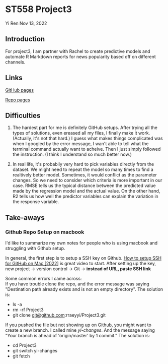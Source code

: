 ST558 Project3
================
Yi Ren
Nov 13, 2022

## Introduction
For project3, I am partner with Rachel to create predictive models and automate R Markdown reports for news popularity based off on different channels.

## Links
[GitHub pages](https://rraeyyi.github.io/Project3)

[Repo pages](https://github.com/rraeyyi/Project3)

## Difficulties
1. The hardest part for me is definitely GitHub setups. After trying all the types of solutions, even ereased all my files, I finally make it work.(Actually, it's not that hard.) I guess what makes things complicated was when I googled by the error message, I wan't able to tell what the terminal command actually want to acheive. Then I just simply followed the instruction. (I think I understand so much better now.)

2. In real life, it's probabily very hard to pick variables directly from the dataset. We might need to repeat the model so many times to find a realtively better model. Sometimes, it would conflict as the parameter changes. So we need to consider which criteria is more important in our case. RMSE tells us the typical distance between the predicted value made by the regression model and the actual value. On the other hand, R2 tells us how well the predictor variables can explain the variation in the response variable.

## Take-aways
### Github Repo Setup on macbook
I'd like to summarize my own notes for people who is using macbook and struggling with Github setup.

In general, the first step is to setup a SSH key on Github. [How to setup SSH for GitHub on Mac [2022]](https://www.youtube.com/watch?v=nZYJKXXMvkM) is great video to start. After setting up the key, new project -> version control -> Git -> **instead of URL, paste SSH link** 

Some common errors I came across:  
If you have trouble clone the repo, and the error message was saying "Destination path already exists and is not an empty directory". The solution is:
+ ls -a
+ rm -rf Project3
+ git clone git@github.com:rraeyyi/Project3.git

If you pushed the file but not showing up on Github, you might want to create a new branch. I called mine *yi-changes*. And the message saying "Your branch is ahead of 'origin/master' by 1 commit." The solution is:
+ cd Project3
+ git switch yi-changes
+ git fetch



